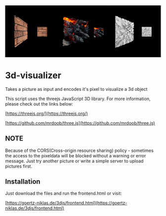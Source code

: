 ![alt text][logo]

[logo]: https://raw.githubusercontent.com/goertzniklas/3d-visualizer/master/examples.png "example"

# 3d-visualizer
Takes a picture as input and encodes it's pixel to visualize a 3d object

This script uses the threejs JavaScript 3D library.
For more information, please check out the links below:

[https://threejs.org/](https://threejs.org/)

[https://github.com/mrdoob/three.js](https://github.com/mrdoob/three.js)

## NOTE
Because of the CORS(Cross-origin resource sharing) policy - sometimes the access to the pixeldata will be blocked without a warning or error message. Just try another picture or write a simple server to upload pictures first.

## Installation
Just download the files and run the frontend.html or visit:

[https://goertz-niklas.de/3djs/frontend.html](https://goertz-niklas.de/3djs/frontend.html)

